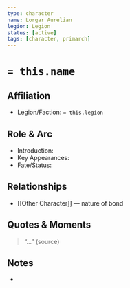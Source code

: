 ```yaml
---
type: character
name: Lorgar Aurelian
legion: Legion
status: [active]
tags: [character, primarch]
---
```


# `= this.name`

## Affiliation
- Legion/Faction: `= this.legion`

## Role & Arc
- Introduction:  
- Key Appearances:  
- Fate/Status:  

## Relationships
- [[Other Character]] — nature of bond

## Quotes & Moments
> “...” (source)

## Notes
-
